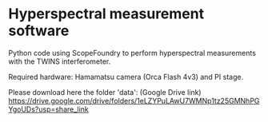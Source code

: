 # Hyperspectral measurement software

Python code using ScopeFoundry to perform hyperspectral measurements with the TWINS interferometer.

Required hardware: Hamamatsu camera (Orca Flash 4v3) and PI stage.

Please download here the folder 'data':
(Google Drive link) https://drive.google.com/drive/folders/1eLZYPuLAwU7WMNp1tz25GMNhPGYgoUDs?usp=share_link

